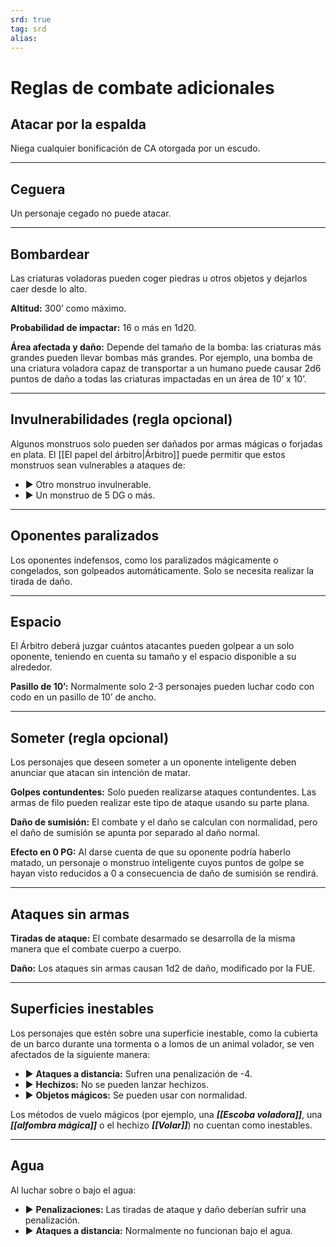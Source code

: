 ```yaml
---
srd: true
tag: srd
alias: 
---
```

# Reglas de combate adicionales
## Atacar por la espalda

Niega cualquier bonificación de CA otorgada por un escudo.

---
## Ceguera

Un personaje cegado no puede atacar.

---
## Bombardear

Las criaturas voladoras pueden coger piedras u otros objetos y dejarlos caer desde lo alto.

**Altitud:** 300’ como máximo.

**Probabilidad de impactar:** 16 o más en 1d20.

**Área afectada y daño:** Depende del tamaño de la bomba: las criaturas más grandes pueden llevar bombas más grandes. Por ejemplo, una bomba de una criatura voladora capaz de transportar a un humano puede causar 2d6 puntos de daño a todas las criaturas impactadas en un área de 10’ x 10’.

---
## Invulnerabilidades (regla opcional)

Algunos monstruos solo pueden ser dañados por armas mágicas o forjadas en plata. El [[El papel del árbitro|Árbitro]] puede permitir que estos monstruos sean vulnerables a ataques de: 

- ▶ Otro monstruo invulnerable. 
- ▶ Un monstruo de 5 DG o más.

---  
## Oponentes paralizados

Los oponentes indefensos, como los paralizados mágicamente o congelados, son golpeados automáticamente. Solo se necesita realizar la tirada de daño.

---
## Espacio

El Árbitro deberá juzgar cuántos atacantes pueden golpear a un solo oponente, teniendo en cuenta su tamaño y el espacio disponible a su alrededor.

**Pasillo de 10’:** Normalmente solo 2-3 personajes pueden luchar codo con codo en un pasillo de 10’ de ancho.

---
## Someter (regla opcional)

Los personajes que deseen someter a un oponente inteligente deben anunciar que atacan sin intención de matar.

**Golpes contundentes:** Solo pueden realizarse ataques contundentes. Las armas de filo pueden realizar este tipo de ataque usando su parte plana.

**Daño de sumisión:** El combate y el daño se calculan con normalidad, pero el daño de sumisión se apunta por separado al daño normal.

**Efecto en 0 PG:** Al darse cuenta de que su oponente podría haberlo matado, un personaje o monstruo inteligente cuyos puntos de golpe se hayan visto reducidos a 0 a consecuencia de daño de sumisión se rendirá.

---
## Ataques sin armas

**Tiradas de ataque:** El combate desarmado se desarrolla de la misma manera que el combate cuerpo a cuerpo.

**Daño:** Los ataques sin armas causan 1d2 de daño, modificado por la FUE.

---
## Superficies inestables

Los personajes que estén sobre una superficie inestable, como la cubierta de un barco durante una tormenta o a lomos de un animal volador, se ven afectados de la siguiente manera: 

- ▶ **Ataques a distancia:** Sufren una penalización de -4. 
- ▶ **Hechizos:** No se pueden lanzar hechizos. 
- ▶ **Objetos mágicos:** Se pueden usar con normalidad.

Los métodos de vuelo mágicos (por ejemplo, una **_[[Escoba voladora]]_**, una **_[[alfombra mágica]]_** o el hechizo **_[[Volar]]_**) no cuentan como inestables.

---
## Agua

Al luchar sobre o bajo el agua: 

- ▶ **Penalizaciones:** Las tiradas de ataque y daño deberían sufrir una penalización. 
- ▶ **Ataques a distancia:** Normalmente no funcionan bajo el agua.

